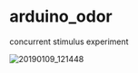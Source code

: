 # arduino_odor
concurrent stimulus experiment


![20190109_121448](https://user-images.githubusercontent.com/7786645/50923165-85966d00-1409-11e9-939c-0a61c09323fb.jpg)
